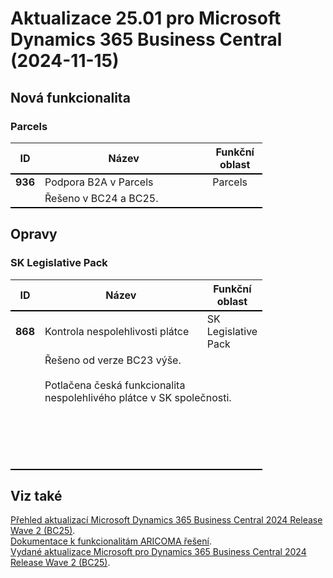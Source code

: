 ﻿# Aktualizace 25.01 pro Microsoft Dynamics 365 Business Central (2024-11-15)

## Nová funkcionalita

### Parcels
<table style="width:80%"><tr><th style="width:8%">ID</th><th style="width:70%">Název</th><th style="width:22%">Funkční oblast</th></tr>
<tr>
        <td style="border-top: 2px solid #000;"><b>936</b></td>
        <td style="border-top: 2px solid #000;">Podpora B2A v Parcels</td>
        <td style="border-top: 2px solid #000;">Parcels</td>
        </tr><tr>
            <td style="border-bottom: 2px solid #000;"></td>
            <td style="border-bottom: 2px solid #000;" colspan="2"><div><span style="color:rgba(0, 0, 0, 0.9);display:inline !important;">Řešeno v BC24 a BC25.</span><br> </div></td>
            </tr> </table>

## Opravy

### SK Legislative Pack
<table style="width:80%"><tr><th style="width:8%">ID</th><th style="width:70%">Název</th><th style="width:22%">Funkční oblast</th></tr>
<tr>
        <td style="border-top: 2px solid #000;"><b>868</b></td>
        <td style="border-top: 2px solid #000;">Kontrola nespolehlivosti plátce</td>
        <td style="border-top: 2px solid #000;">SK Legislative Pack</td>
        </tr><tr>
            <td style="border-bottom: 2px solid #000;"></td>
            <td style="border-bottom: 2px solid #000;" colspan="2"><div>Řešeno od verze BC23 výše. </div><div><br> </div><div><span style="color:rgba(0, 0, 0, 0.9);display:inline !important;">Potlačena česká funkcionalita nespolehlivého plátce v SK společnosti.&nbsp;</span><br> </div><div><br> </div><div><br> </div><div><br> </div><div><br> </div><div><br> </div></td>
            </tr> </table>

## Viz také 

[Přehled aktualizací Microsoft Dynamics 365 Business Central 2024 Release Wave 2 (BC25)](Updates-bc25.md).  
[Dokumentace k funkcionalitám ARICOMA řešení](https://www.aricoma.com/docs/cs-cz/dynamics365/business-central/Solutions/solutions.html).    
[Vydané aktualizace Microsoft pro Dynamics 365 Business Central 2024 Release Wave 2 (BC25)](https://learn.microsoft.com/en-us/dynamics365/business-central/dev-itpro/whatsnew/whatsnew-update-25-1). 

